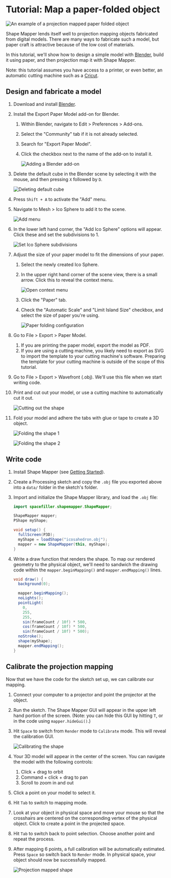 # Tutorial: Map a paper-folded object

![An example of a projection mapped paper folded object](images/paper-folding-1.jpg)

Shape Mapper lends itself well to projection mapping objects fabricated from digital models. There are many ways to fabricate such a model, but paper craft is attractive because of the low cost of materials.

In this tutorial, we'll show how to design a simple model with [Blender](https://www.blender.org/), build it using paper, and then projection map it with Shape Mapper.

Note: this tutorial assumes you have access to a printer, or even better, an automatic cutting machine such as a [Cricut](https://cricut.com/).

## Design and fabricate a model

1.  Download and install [Blender](https://www.blender.org/).
2.  Install the Export Paper Model add-on for Blender.
    1.  Within Blender, navigate to Edit > Preferences > Add-ons.
    2.  Select the "Community" tab if it is not already selected.
    3.  Search for "Export Paper Model".
    4.  Click the checkbox next to the name of the add-on to install it.

        ![Adding a Blender add-on](images/paper-folding-2.png)

3.  Delete the default cube in the Blender scene by selecting it with the mouse, and then pressing `X` followed by `D`.

    ![Deleting default cube](images/paper-folding-3.png)

4.  Press `Shift + A` to activate the "Add" menu.
5.  Navigate to Mesh > Ico Sphere to add it to the scene.

    ![Add menu](images/paper-folding-4.png)

6.  In the lower left hand corner, the "Add Ico Sphere" options will appear. Click these and set the subdivisions to 1.

    ![Set Ico Sphere subdivisions](images/paper-folding-5.png)

7.  Adjust the size of your paper model to fit the dimensions of your paper.
    1.  Select the newly created Ico Sphere.
    2.  In the upper right hand corner of the scene view, there is a small arrow. Click this to reveal the context menu.

        ![Open context menu](images/paper-folding-6.gif)

    3.  Click the "Paper" tab.
    4.  Check the "Automatic Scale" and "Limit Island Size" checkbox, and select the size of paper you're using.

        ![Paper folding configuration](images/paper-folding-7.png)

8.  Go to File > Export > Paper Model.
    1.  If you are printing the paper model, export the model as PDF.
    2.  If you are using a cutting machine, you likely need to export as SVG to import the template to your cutting machine's software. Preparing the template for your cutting machine is outside of the scope of this tutorial.
9.  Go to File > Export > Wavefront (.obj). We'll use this file when we start writing code.
10. Print and cut out your model, or use a cutting machine to automatically cut it out.

    ![Cutting out the shape](images/paper-folding-8.gif)

11. Fold your model and adhere the tabs with glue or tape to create a 3D object.

    ![Folding the shape 1](paper-folding-9.jpg)

    ![Folding the shape 2](paper-folding-10.jpg)

## Write code

1.  Install Shape Mapper (see [Getting Started](tutorial-getting-started.md)).
2.  Create a Processing sketch and copy the `.obj` file you exported above into a `data/` folder in the sketch's folder.
3.  Import and initialize the Shape Mapper library, and load the `.obj` file:

    ``` java
    import spacefiller.shapemapper.ShapeMapper;

    ShapeMapper mapper;
    PShape myShape;

    void setup() {
      fullScreen(P3D);
      myShape = loadShape("icosahedron.obj");
      mapper = new ShapeMapper(this, myShape);
    }
    ```

4.  Write a draw function that renders the shape. To map our rendered geometry to the physical object, we'll need to sandwich the drawing code within the `mapper.beginMapping()` and `mapper.endMapping()` lines.

    ``` java
    void draw() {
      background(0);

      mapper.beginMapping();
      noLights();
      pointLight(
        0,
        255,
        255,
        sin(frameCount / 10f) * 500,
        cos(frameCount / 10f) * 500,
        sin(frameCount / 10f) * 500);  
      noStroke();
      shape(myShape);
      mapper.endMapping();
    }
    ```

## Calibrate the projection mapping

Now that we have the code for the sketch set up, we can calibrate our mapping.

1.  Connect your computer to a projector and point the projector at the object.
2.  Run the sketch. The Shape Mapper GUI will appear in the upper left hand portion of the screen. (Note: you can hide this GUI by hitting `T`, or in the code using `mapper.hideGui()`.)
3.  Hit `Space` to switch from `Render` mode to `Calibrate` mode. This will reveal the calibration GUI.

    ![Calibrating the shape](paper-folding-11.png)

4.  Your 3D model will appear in the center of the screen. You can navigate the model with the following controls:
    1.  Click + drag to orbit
    2.  Command + click + drag to pan
    3.  Scroll to zoom in and out
5.  Click a point on your model to select it.
6.  Hit `Tab` to switch to mapping mode.
7.  Look at your object in physical space and move your mouse so that the crosshairs are centered on the corresponding vertex of the physical object. Click to create a point in the projected space.
8.  Hit `Tab` to switch back to point selection. Choose another point and repeat the process.
9.  After mapping 6 points, a full calibration will be automatically estimated. Press `Space` so switch back to `Render` mode. In physical space, your object should now be successfully mapped.

    ![Projection mapped shape](paper-folding-12.gif)
